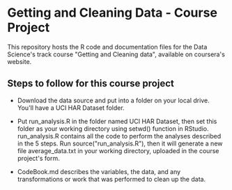 # Getting and Cleaning Data - Course Project

This repository hosts the R code and documentation files for the Data Science's track course "Getting and Cleaning data", available on coursera's website.

## Steps to follow for this course project

- Download the data source and put into a folder on your local drive. You'll have a UCI HAR Dataset folder.

- Put run_analysis.R in the folder named UCI HAR Dataset, then set this folder as your working directory using setwd() function in RStudio.
run_analysis.R contains all the code to perform the analyses described in the 5 steps. Run source("run_analysis.R"), then it will generate a new file average_data.txt in your working directory, uploaded in the course project's form.

- CodeBook.md describes the variables, the data, and any transformations or work that was performed to clean up the data.
